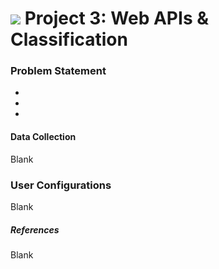 # ![](https://ga-dash.s3.amazonaws.com/production/assets/logo-9f88ae6c9c3871690e33280fcf557f33.png) Project 3: Web APIs & Classification

### Problem Statement

-
-
-

#### Data Collection

Blank

### User Configurations

Blank

##### References

Blank
